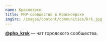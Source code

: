 ```yaml
---
name: Красноярск
title: PHP-сообщество в Красноярске
imgSrc: /images/content/communities/krk.jpg
---
```


**[@php_krsk](https://t.me/php_krsk)** — чат городского сообщества.

